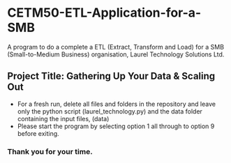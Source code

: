 # CETM50-ETL-Application-for-a-SMB
A program to do a complete a ETL (Extract, Transform and Load) for a SMB (Small-to-Medium Business) organisation, Laurel Technology Solutions Ltd.
## Project Title: Gathering Up Your Data & Scaling Out
- For a fresh run, delete all files and folders in the repository and leave only the python script (laurel_technology.py) and the data folder containing the input files, (data)
- Please start the program by selecting option 1 all through to option 9 before exiting.

### Thank you for your time.
